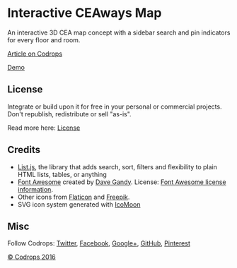# Interactive CEAways Map

An interactive 3D CEA map concept with a sidebar search and pin indicators for every floor and room. 

[Article on Codrops](http://tympanus.net/codrops/?p=26692)

[Demo](http://tympanus.net/Development/Interactive3DMallMap/)

## License

Integrate or build upon it for free in your personal or commercial projects. Don't republish, redistribute or sell "as-is". 

Read more here: [License](http://tympanus.net/codrops/licensing/)

## Credits

- [List.js](http://www.listjs.com/), the library that adds search, sort, filters and flexibility to plain HTML lists, tables, or anything
- [Font Awesome](https://fortawesome.github.io/Font-Awesome/) created by [Dave Gandy](https://twitter.com/davegandy). License: [Font Awesome license information](http://fontawesome.io/license).
- Other icons from [Flaticon](http://www.flaticon.com/) and [Freepik](http://www.freepik.com/).
- SVG icon system generated with [IcoMoon](https://icomoon.io/app)

## Misc

Follow Codrops: [Twitter](http://www.twitter.com/codrops), [Facebook](http://www.facebook.com/pages/Codrops/159107397912), [Google+](https://plus.google.com/101095823814290637419), [GitHub](https://github.com/codrops), [Pinterest](http://www.pinterest.com/codrops/)

[© Codrops 2016](http://www.codrops.com)






